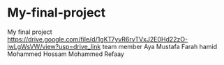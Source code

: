 # My-final-project
My final project
https://drive.google.com/file/d/1gKT7yvR6rvTVxJ2E0Hd22zO-iwLgWsVW/view?usp=drive_link
team member 
Aya Mustafa
Farah hamid 
Mohammed Hossam 
Mohammed Refaay
